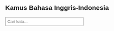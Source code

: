 <!DOCTYPE html>
<html lang="en">
<head>
<meta charset="UTF-8">
<meta name="viewport" content="width=device-width, initial-scale=1.0">
<title>Kamus Bahasa Inggris-Indonesia</title>
<style>
    body {
        font-family: Arial, sans-serif;
    }
    #searchInput {
        padding: 5px;
        width: 250px;
        margin-bottom: 10px;
    }
    #result {
        margin-top: 10px;
    }
</style>
</head>
<body>

<h2>Kamus Bahasa Inggris-Indonesia</h2>

<input type="text" id="searchInput" placeholder="Cari kata...">
<div id="result"></div>

<script>
    // Data kamus
    var dictionary = [
        { word_en: "apple", word_id: "apel" },
        { word_en: "banana", word_id: "pisang" },
        { word_en: "cat", word_id: "kucing", },
        { word_en: "dog", word_id: "anjing", }
        // tambahkan kata-kata lain di sini
    ];

    // Fungsi pencarian
    function searchDictionary() {
        var input = document.getElementById("searchInput").value.toLowerCase();
        var resultDiv = document.getElementById("result");
        resultDiv.innerHTML = ""; // Mengosongkan hasil sebelumnya

        if (input.trim() === "") {
            resultDiv.innerHTML = "Masukkan kata untuk mencari.";
            return;
        }

        var found = false;
        for (var i = 0; i < dictionary.length; i++) {
            if (dictionary[i].word_en.toLowerCase().includes(input) || dictionary[i].word_id.toLowerCase().includes(input)) {
                resultDiv.innerHTML += "<b>English:</b> " + dictionary[i].word_en + "<br>" +
                                       "<b>Indonesian:</b> " + dictionary[i].word_id + "<br>" +
                                       "<b>Definition:</b> " + dictionary[i].definition + "<br><br>";
                found = true;
            }
        }

        if (!found) {
            resultDiv.innerHTML = "Kata tidak ditemukan dalam kamus.";
        }
    }

    // Memanggil fungsi searchDictionary saat tombol ditekan
    document.getElementById("searchInput").addEventListener("keyup", function(event) {
        if (event.key === "Enter") {
            searchDictionary();
        }
    });
</script>

</body>
</html>
